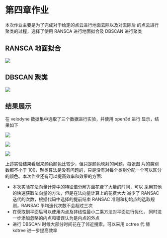 # 第四章作业

本次作业主要是为了完成对于给定的点云进行地面去除以及对去除后 的点云进行聚类的过程，选择了使用 RANSCA 进行地面拟合及 DBSCAN 进行聚类

## RANSCA 地面拟合

![](pictures/4.png)

## DBSCAN 聚类

![](pictures/5.png)

## 结果展示

在 velodyne 数据集中选取了三个数据进行实验，并使用 open3d 进行 显示，结果如下

![](/doc/images/1.png)

![](/doc/images/2.png)

![](/doc/images/3.png)

上述实验结果看起来颜色颜色比较少，但只是颜色映射的问题，每张图 片的类别数都不小于 100，聚类算法是没有问题的，只是没有对每个类别分配一个可以区分的颜色。本次作业还有可以提高效率和效果的方面:

- 本次实验在法向量计算中的特征值分解方面花费了大量的时间，可以 采用其他的快速获取法向量的方法，但是在法向量计算上的花费大大 减少了 RANSAC 迭代的次数，根据代码中选择的提前结束 RANSAC 准则和初始点的选取规则，RANSAC 平均迭代次数不会超过三次
- 在获取到平面后可以使用内点及非线性最小二乘方法对平面进行优化， 同时进一步添加忽略的内点和错误认为是内点的外点
- 进行 DBSCAN 时候大部分时间花在了邻近搜索，可以采用 octree 代 替 kdtree 进一步提高效率

